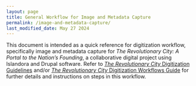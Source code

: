 ```yaml
---
layout: page
title: General Workflow for Image and Metadata Capture
permalink: /image-and-metadata-capture/
last_modified_date: May 27 2024
---
```


This document is intended as a quick reference for digitization workflow, specifically image and metadata capture for _The Revolutionary City: A Portal to the Nation’s Founding_, a collaborative digital project using Islandora and Drupal software. Refer to [_The Revolutionary City_ Digitization Guidelines](https://americanphilosophicalsociety.github.io/RevCityDocs/digitization/) and/or [_The Revolutionary City_ Digitization Workflows Guide](https://docs.google.com/presentation/d/1STI-qUVlGjjtBmtEin_qq4iXElq_usPd1lTL0Dxvy1w/edit#slide=id.g583e451791_0_92) for further details and instructions on steps in this workflow.
